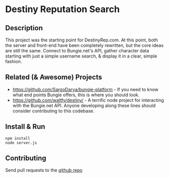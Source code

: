 Destiny Reputation Search
===================

Description
-------------
This project was the starting point for DestinyRep.com. At this point, both the server and front-end have been completely rewritten, but the core ideas are still the same. Connect to Bungie.net's API, gather character data starting with just a simple username search, & display it in a clear, simple fashion. 

Related (& Awesome) Projects
----------------------------
* https://github.com/SargoDarya/bungie-platform - If you need to know what end points Bungie offers, this is where you should look.
* https://github.com/waltfy/destiny/ - A terrific node project for interacting with the Bungie.net API. Anyone developing along these lines should consider contributing to this codebase.

Install & Run
-------------
```
npm install
node server.js
```

Contributing
-------------
Send pull requests to the [github repo](https://github.com/pandapaul/destiny)
